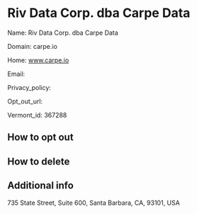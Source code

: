 
# Riv Data Corp. dba Carpe Data

Name: Riv Data Corp. dba Carpe Data

Domain: carpe.io

Home: www.carpe.io

Email: 

Privacy_policy: 

Opt_out_url: 

Vermont_id: 367288



## How to opt out



## How to delete



## Additional info



735 State Street, Suite 600, Santa Barbara, CA, 93101, USA

